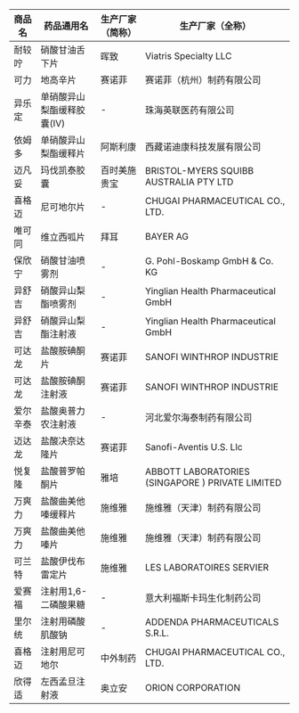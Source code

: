 | 商品名 | 药品通用名 | 生产厂家（简称） | 生产厂家（全称） |
|--------|------------|------------------|------------------|
| 耐较咛 | 硝酸甘油舌下片 | 晖致 | Viatris Specialty LLC |
| 可力 | 地高辛片 | 赛诺菲 | 赛诺菲（杭州）制药有限公司 |
| 异乐定 | 单硝酸异山梨酯缓释胶囊(Ⅳ) | - | 珠海英联医药有限公司 |
| 依姆多 | 单硝酸异山梨酯缓释片 | 阿斯利康 | 西藏诺迪康科技发展有限公司 |
| 迈凡妥 | 玛伐凯泰胶囊 | 百时美施贵宝 | BRISTOL-MYERS SQUIBB AUSTRALIA PTY LTD |
| 喜格迈 | 尼可地尔片 | - | CHUGAI PHARMACEUTICAL CO., LTD. |
| 唯可同 | 维立西呱片 | 拜耳 | BAYER AG |
| 保欣宁 | 硝酸甘油喷雾剂 | - | G. Pohl-Boskamp GmbH & Co. KG |
| 异舒吉 | 硝酸异山梨酯喷雾剂 | - | Yinglian Health Pharmaceutical GmbH |
| 异舒吉 | 硝酸异山梨酯注射液 | - | Yinglian Health Pharmaceutical GmbH |
| 可达龙 | 盐酸胺碘酮片 | 赛诺菲 | SANOFI WINTHROP INDUSTRIE |
| 可达龙 | 盐酸胺碘酮注射液 | 赛诺菲 | SANOFI WINTHROP INDUSTRIE |
| 爱尔辛泰 | 盐酸奥普力农注射液 | - | 河北爱尔海泰制药有限公司 |
| 迈达龙 | 盐酸决奈达隆片 | 赛诺菲 | Sanofi-Aventis U.S. Llc |
| 悦复隆 | 盐酸普罗帕酮片 | 雅培 | ABBOTT LABORATORIES (SINGAPORE ) PRIVATE LIMITED |
| 万爽力 | 盐酸曲美他嗪缓释片 | 施维雅 | 施维雅（天津）制药有限公司 |
| 万爽力 | 盐酸曲美他嗪片 | 施维雅 | 施维雅（天津）制药有限公司 |
| 可兰特 | 盐酸伊伐布雷定片 | 施维雅 | LES LABORATOIRES SERVIER |
| 爱赛福 | 注射用1,6-二磷酸果糖 | - | 意大利福斯卡玛生化制药公司 |
| 里尔统 | 注射用磷酸肌酸钠 | - | ADDENDA PHARMACEUTICALS S.R.L. |
| 喜格迈 | 注射用尼可地尔 | 中外制药 | CHUGAI PHARMACEUTICAL CO., LTD. |
| 欣得适 | 左西孟旦注射液 | 奥立安 | ORION CORPORATION |